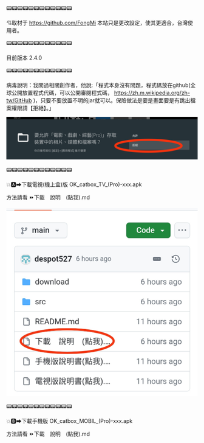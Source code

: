 📟📟📟📟📟📟📟📟📟📟📟📟

💘取材于 https://github.com/FongMi
本站只是更改設定，使其更適合，台灣使用者。

📟📟📟📟📟📟📟📟📟📟📟📟

目前版本 2.4.0  

📟📟📟📟📟📟📟📟📟📟📟📟

病毒說明：我問過相關創作者，他說:「程式本身沒有問題，程式碼放在github(全球公開放置程式代碼，可以公開審閱程式碼， https://zh.m.wikipedia.org/zh-tw/GitHub )，只要不要放置不明的jar就可以。保險做法是要是畫面要是有跳出檔案權限請【拒絕】。」

![image](https://raw.githubusercontent.com/despot527/ylb/main/src/fileright.png)

📟📟📟📟📟📟📟📟📟📟📟📟

💥🅰➡下載電視(機上盒)版
OK_catbox_TV_(Pro)-xxx.apk

方法請看 ⏩下載　說明　(點我).md

![image](https://raw.githubusercontent.com/despot527/ylb/main/src/DL0.jpg)

📟📟📟📟📟📟📟📟📟📟📟📟

💥🅱➡下載手機版
OK_catbox_MOBIL_(Pro)-xxx.apk

方法請看 ⏩下載　說明　(點我).md
